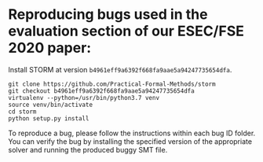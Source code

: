 # Reproducing bugs used in the evaluation section of our ESEC/FSE 2020 paper:

Install STORM at version `b4961eff9a6392f668fa9aae5a94247735654dfa`.

```
git clone https://github.com/Practical-Formal-Methods/storm
git checkout b4961eff9a6392f668fa9aae5a94247735654dfa
virtualenv --python=/usr/bin/python3.7 venv
source venv/bin/activate
cd storm
python setup.py install
```

To reproduce a bug, please follow the instructions within each bug ID folder.
You can verify the bug by installing the specified version of the appropriate solver and running
the produced buggy SMT file.
